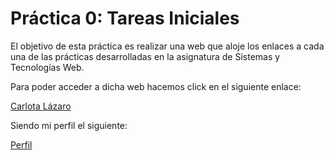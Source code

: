 # Práctica 0: Tareas Iniciales

El objetivo de esta práctica es realizar una web que aloje los enlaces a cada una de las prácticas desarrolladas en la asignatura de Sistemas y Tecnologías Web.


Para poder acceder a dicha web hacemos click en el siguiente enlace:

 [Carlota Lázaro](alu0100698862.github.io "Web")

 Siendo mi perfil el siguiente:

 [Perfil](https://plus.google.com/u/1/106909249701493165092 "Perfil")
